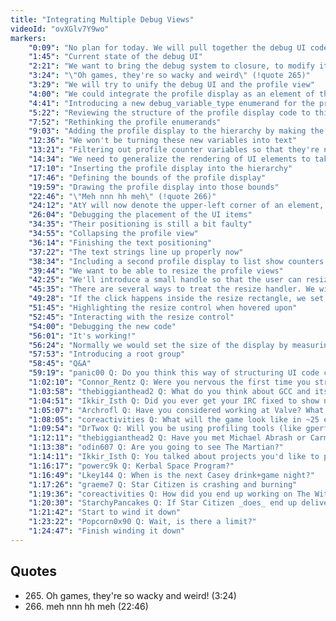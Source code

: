 ```yaml
---
title: "Integrating Multiple Debug Views"
videoId: "ovXGlv7Y9wo"
markers:
    "0:09": "No plan for today. We will pull together the debug UI code but we still don't know how"
    "1:45": "Current state of the debug UI"
    "2:21": "We want to bring the debug system to closure, to modify it so that it's convenient to use in the future"
    "3:24": "\"Oh games, they're so wacky and weird\" (!quote 265)"
    "3:29": "We will try to unify the debug UI and the profile view"
    "4:00": "We could integrate the profile display as an element of the debug variable hierarchy"
    "4:41": "Introducing a new debug_variable_type enumerand for the profile system"
    "5:22": "Reviewing the structure of the profile display code to think on how to integrate it"
    "7:52": "Rethinking the profile enumerands"
    "9:03": "Adding the profile display to the hierarchy by making the debug_variable_definition_context explicit"
    "12:36": "We won't be turning these new variables into text"
    "13:21": "Filtering out profile counter variables so that they're not written to the handmade config header file"
    "14:34": "We need to generalize the rendering of UI elements to take into account the profile display"
    "17:10": "Inserting the profile display into the hierarchy"
    "17:46": "Defining the bounds of the profile display"
    "19:59": "Drawing the profile display into those bounds"
    "22:46": "\"Meh nnn hh meh\" (!quote 266)"
    "24:12": "AtY will now denote the upper-left corner of an element, not the baseline of the text"
    "26:04": "Debugging the placement of the UI items"
    "34:35": "Their positioning is still a bit faulty"
    "34:55": "Collapsing the profile view"
    "36:14": "Finishing the text positioning"
    "37:22": "The text strings line up properly now"
    "38:34": "Including a second profile display to list show counters by function"
    "39:44": "We want to be able to resize the profile views"
    "42:25": "We'll introduce a small handle so that the user can resize them"
    "45:35": "There are several ways to treat the resize handler. We will let the caller suggest the interaction that should be performed"
    "49:28": "If the click happens inside the resize rectangle, we set the HotInteraction to resize the profile view"
    "51:45": "Highlighting the resize control when hovered upon"
    "52:45": "Interacting with the resize control"
    "54:00": "Debugging the new code"
    "56:01": "It's working!"
    "56:24": "Normally we would set the size of the display by measuring the distance from the point where the down-click happened to the current position, but this is internal debug code"
    "57:53": "Introducing a root group"
    "58:45": "Q&A"
    "59:19": "panic00 Q: Do you think this way of structuring UI code could be used to build a full application, or is it just useful for debug UIs? What extra things do you think you'd need to add to make it useful for a full app UI?"
    "1:02:10": "Connor_Rentz Q: Were you nervous the first time you streamed Handmade Hero?"
    "1:03:58": "thebiggianthead2 Q: What do you think about GCC and its dbg?"
    "1:04:51": "Ikkir_Isth Q: Did you ever get your IRC fixed to show names again?"
    "1:05:07": "Archrofl Q: Have you considered working at Valve? What is your opinion of them and their structure?"
    "1:08:05": "coreactivities Q: What will the game look like in ~25 episodes?"
    "1:09:54": "DrTwox Q: Will you be using profiling tools (like gperf) to find hot spots in the code, or rely on your own debug system only?"
    "1:12:11": "thebiggianthead2 Q: Have you met Michael Abrash or Carmack in person?"
    "1:13:38": "odin607 Q: Are you going to see The Martian?"
    "1:14:11": "Ikkir_Isth Q: You talked about projects you'd like to program. We are seeing a bunch of space games now after being without decent ones for a while. Are you interested in space games at all?"
    "1:16:17": "powerc9k Q: Kerbal Space Program?"
    "1:16:49": "Lkey144 Q: When is the next Casey drink+game night?"
    "1:17:26": "graeme7 Q: Star Citizen is crashing and burning"
    "1:19:36": "coreactivities Q: How did you end up working on The Witness, and what is it like to get jobs as a 'freelancer'?"
    "1:20:30": "StarchyPancakes Q: If Star Citizen _does_ end up delivering, do you think it has the potential to change the current publisher AAA model or do you think it will be a one-shot regardless of its success?"
    "1:21:42": "Start to wind it down"
    "1:23:22": "Popcorn0x90 Q: Wait, is there a limit?"
    "1:24:47": "Finish winding it down"
---
```


## Quotes

* 265\. Oh games, they're so wacky and weird! (3:24)
* 266\. meh nnn hh meh (22:46)
